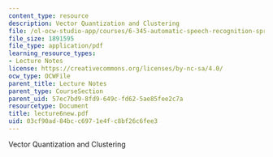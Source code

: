 ```yaml
---
content_type: resource
description: Vector Quantization and Clustering
file: /ol-ocw-studio-app/courses/6-345-automatic-speech-recognition-spring-2003/03cf90ad84bcc6971e4fc8bf26c6fee3_lecture6new.pdf
file_size: 1891595
file_type: application/pdf
learning_resource_types:
- Lecture Notes
license: https://creativecommons.org/licenses/by-nc-sa/4.0/
ocw_type: OCWFile
parent_title: Lecture Notes
parent_type: CourseSection
parent_uid: 57ec7bd9-8fd9-649c-fd62-5ae85fee2c7a
resourcetype: Document
title: lecture6new.pdf
uid: 03cf90ad-84bc-c697-1e4f-c8bf26c6fee3
---
```

Vector Quantization and Clustering